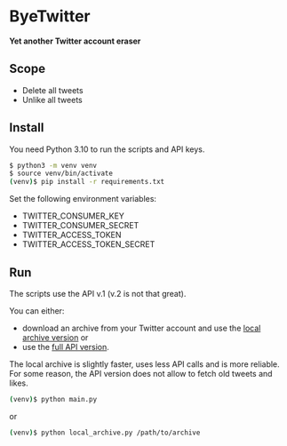 # ByeTwitter

**Yet another Twitter account eraser**

## Scope

- Delete all tweets
- Unlike all tweets

## Install

You need Python 3.10 to run the scripts and API keys.

```bash
$ python3 -m venv venv
$ source venv/bin/activate
(venv)$ pip install -r requirements.txt
```

Set the following environment variables:

- TWITTER_CONSUMER_KEY
- TWITTER_CONSUMER_SECRET
- TWITTER_ACCESS_TOKEN
- TWITTER_ACCESS_TOKEN_SECRET

## Run

The scripts use the API v.1 (v.2 is not that great).

You can either:

- download an archive from your Twitter account and use the [local archive version](local_archive.py) or
- use the [full API version](main.py).

The local archive is slightly faster, uses less API calls and is more reliable. For some reason, the API version does not allow to fetch old tweets and likes. 

```bash
(venv)$ python main.py
```

or

```bash
(venv)$ python local_archive.py /path/to/archive
```
